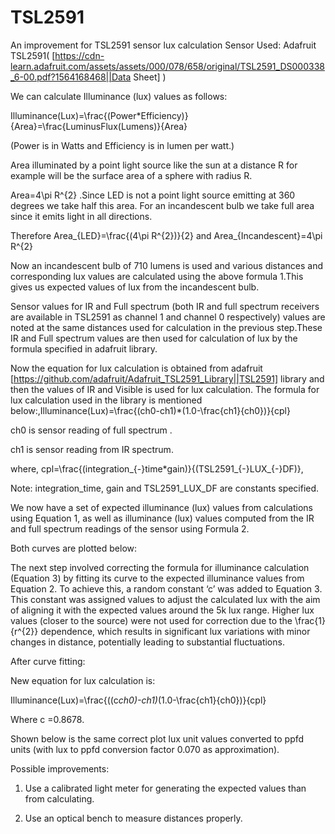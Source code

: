 # TSL2591
An improvement for TSL2591 sensor lux calculation
Sensor Used: Adafruit TSL2591( [https://cdn-learn.adafruit.com/assets/assets/000/078/658/original/TSL2591_DS000338_6-00.pdf?1564168468||Data Sheet] )

We can calculate Illuminance (lux) values as follows:

Illuminance(Lux)=\frac{(Power*Efficiency)}{Area}=\frac{LuminusFlux(Lumens)}{Area}

(Power is in Watts and Efficiency is in lumen per watt.)

Area illuminated by a point light source like the sun at a distance R for example will be the surface area of a sphere with radius R.

Area=4\pi R^{2} .Since LED is not a point light source emitting at 360 degrees we take half this area. For an incandescent bulb we take full area since it emits light in all directions.

Therefore Area_{LED}=\frac{(4\pi R^{2})}{2} and Area_{Incandescent}=4\pi R^{2}

Now an incandescent bulb of 710 lumens is used and various distances and corresponding lux values are calculated using the above formula 1.This gives us expected values of lux from the incandescent bulb.

Sensor values for IR and Full spectrum (both IR and full spectrum receivers are available in TSL2591 as channel 1 and channel 0 respectively) values are noted at the same distances used for calculation in the previous step.These IR and Full spectrum values are then used for calculation of lux by the formula specified in adafruit library.

Now the equation for lux calculation is obtained from adafruit [https://github.com/adafruit/Adafruit_TSL2591_Library||TSL2591] library and then the values of IR and Visible is used for lux calculation. The formula for lux calculation used in the library is mentioned below:,Illuminance(Lux)=\frac{(ch0-ch1)*(1.0-\frac{ch1}{ch0})}{cpl}

ch0 is sensor reading of full spectrum .

ch1 is sensor reading from IR spectrum.

where, cpl=\frac{(integration_{-}time*gain)}{(TSL2591_{-}LUX_{-}DF)},

Note: integration_time, gain and TSL2591_LUX_DF are constants specified.

We now have a set of expected illuminance (lux) values from calculations using Equation 1, as well as illuminance (lux) values computed from the IR and full spectrum readings of the sensor using Formula 2.

Both curves are plotted below:



The next step involved correcting the formula for illuminance calculation (Equation 3) by fitting its curve to the expected illuminance values from Equation 2. To achieve this, a random constant ‘c’ was added to Equation 3. This constant was assigned values to adjust the calculated lux with the aim of aligning it with the expected values around the 5k lux range. Higher lux values (closer to the source) were not used for correction due to the \frac{1}{r^{2}} dependence, which results in significant lux variations with minor changes in distance, potentially leading to substantial fluctuations.

After curve fitting:



New equation for lux calculation is:

Illuminance(Lux)=\frac{((c*ch0)-ch1)*(1.0-\frac{ch1}{ch0})}{cpl}

Where c =0.8678.

Shown below is the same correct plot lux unit values converted to ppfd units (with lux to ppfd conversion factor 0.070 as approximation).



Possible improvements:

1) Use a calibrated light meter for generating the expected values than from calculating.

2) Use an optical bench to measure distances properly.
